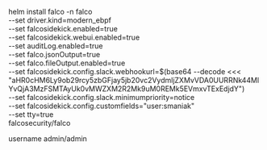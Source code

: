 


helm install falco -n falco \
    --set driver.kind=modern_ebpf \
    --set falcosidekick.enabled=true \
    --set falcosidekick.webui.enabled=true \
    --set auditLog.enabled=true \
    --set falco.jsonOutput=true \
    --set falco.fileOutput.enabled=true \
    --set falcosidekick.config.slack.webhookurl=$(base64 --decode <<< "aHR0cHM6Ly9ob29rcy5zbGFjay5jb20vc2VydmljZXMvVDA0UURRNk44MlYvQjA3MzFSMTAyUk0vMWZXM2R2Mk9uM0REMk5EVmxvTExEdjdY") \
    --set falcosidekick.config.slack.minimumpriority=notice \
    --set falcosidekick.config.customfields="user:smaniak" \
    --set tty=true \
     falcosecurity/falco


username admin/admin